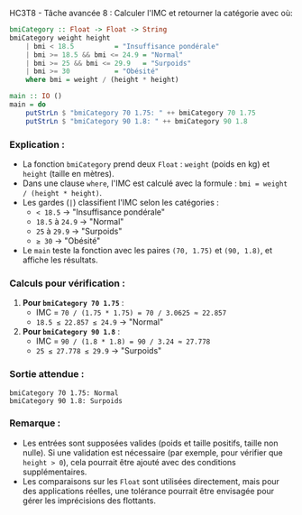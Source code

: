 HC3T8 - Tâche avancée 8 : Calculer l'IMC et retourner la catégorie avec où:

```haskell
bmiCategory :: Float -> Float -> String
bmiCategory weight height
    | bmi < 18.5          = "Insuffisance pondérale"
    | bmi >= 18.5 && bmi <= 24.9 = "Normal"
    | bmi >= 25 && bmi <= 29.9   = "Surpoids"
    | bmi >= 30           = "Obésité"
    where bmi = weight / (height * height)

main :: IO ()
main = do
    putStrLn $ "bmiCategory 70 1.75: " ++ bmiCategory 70 1.75
    putStrLn $ "bmiCategory 90 1.8: " ++ bmiCategory 90 1.8
```

### Explication :
- La fonction `bmiCategory` prend deux `Float` : `weight` (poids en kg) et `height` (taille en mètres).
- Dans une clause `where`, l'IMC est calculé avec la formule : `bmi = weight / (height * height)`.
- Les gardes (`|`) classifient l'IMC selon les catégories :
  - `< 18.5` → "Insuffisance pondérale"
  - `18.5` à `24.9` → "Normal"
  - `25` à `29.9` → "Surpoids"
  - `≥ 30` → "Obésité"
- Le `main` teste la fonction avec les paires `(70, 1.75)` et `(90, 1.8)`, et affiche les résultats.

### Calculs pour vérification :
1. **Pour `bmiCategory 70 1.75`** :
   - IMC = `70 / (1.75 * 1.75) = 70 / 3.0625 ≈ 22.857`
   - `18.5 ≤ 22.857 ≤ 24.9` → "Normal"
2. **Pour `bmiCategory 90 1.8`** :
   - IMC = `90 / (1.8 * 1.8) = 90 / 3.24 ≈ 27.778`
   - `25 ≤ 27.778 ≤ 29.9` → "Surpoids"

### Sortie attendue :
```
bmiCategory 70 1.75: Normal
bmiCategory 90 1.8: Surpoids
```

### Remarque :
- Les entrées sont supposées valides (poids et taille positifs, taille non nulle). Si une validation est nécessaire (par exemple, pour vérifier que `height > 0`), cela pourrait être ajouté avec des conditions supplémentaires.
- Les comparaisons sur les `Float` sont utilisées directement, mais pour des applications réelles, une tolérance pourrait être envisagée pour gérer les imprécisions des flottants.
